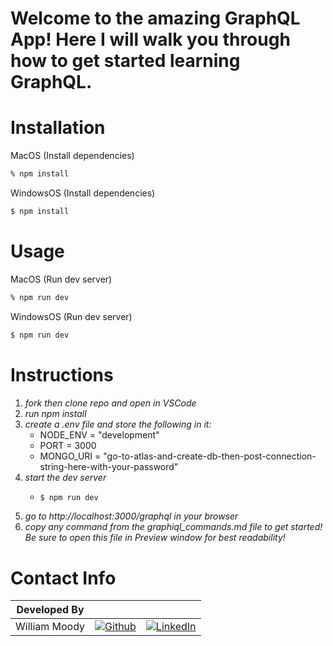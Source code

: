 # Welcome to the amazing GraphQL App! Here I will walk you through how to get started learning GraphQL.

# Installation

MacOS (Install dependencies)

```bash
% npm install
```

WindowsOS (Install dependencies)

```bash
$ npm install
```

# Usage

MacOS (Run dev server)

```bash
% npm run dev
```

WindowsOS (Run dev server)

```bash
$ npm run dev
```

# Instructions

1. _fork then clone repo and open in VSCode_
2. _run npm install_
3. _create a .env file and store the following in it:_
   - NODE_ENV = "development"
   - PORT = 3000
   - MONGO_URI = "go-to-atlas-and-create-db-then-post-connection-string-here-with-your-password"
4. _start the dev server_
   - ```bash
     $ npm run dev
     ```
5. _go to http://localhost:3000/graphql in your browser_
6. _copy any command from the graphiql_commands.md file to get started! Be sure to open this file in Preview window for best readability!_

# Contact Info

| Developed By  |                                                                                                                                               |                                                                                                                                              |
| :-----------: | :-------------------------------------------------------------------------------------------------------------------------------------------: | :------------------------------------------------------------------------------------------------------------------------------------------: |
| William Moody | [![Github](https://img.shields.io/badge/github-%23121011.svg?style=for-the-badge&logo=github&logoColor=white)](https://github.com/wmoody6293) | [![LinkedIn](https://img.shields.io/badge/LinkedIn-%230077B5.svg?logo=linkedin&logoColor=white)](https://www.linkedin.com/in/william-moody/) |
